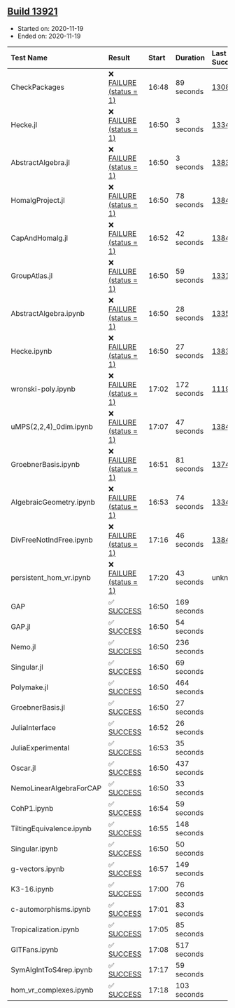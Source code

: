 ## [Build 13921](https://oscarci.mathematik.uni-kl.de/job/oscar/13921/)

* Started on: 2020-11-19
* Ended on: 2020-11-19

| Test Name    | Result | Start | Duration | Last Success | First Failure |
|:-------------|:-------|:------|:---------|:-------------|:--------------|
| CheckPackages | ❌ [FAILURE (status = 1)](https://oscarci.mathematik.uni-kl.de/job/oscar/13921/artifact/logs/build-13921/CheckPackages.log) | 16:48 | 89 seconds | [13085](https://oscarci.mathematik.uni-kl.de/job/oscar/13085/) | [13086](https://oscarci.mathematik.uni-kl.de/job/oscar/13086/) |
| Hecke.jl | ❌ [FAILURE (status = 1)](https://oscarci.mathematik.uni-kl.de/job/oscar/13921/artifact/logs/build-13921/Hecke.jl.log) | 16:50 | 3 seconds | [13341](https://oscarci.mathematik.uni-kl.de/job/oscar/13341/) | [13342](https://oscarci.mathematik.uni-kl.de/job/oscar/13342/) |
| AbstractAlgebra.jl | ❌ [FAILURE (status = 1)](https://oscarci.mathematik.uni-kl.de/job/oscar/13921/artifact/logs/build-13921/AbstractAlgebra.jl.log) | 16:50 | 3 seconds | [13837](https://oscarci.mathematik.uni-kl.de/job/oscar/13837/) | [13838](https://oscarci.mathematik.uni-kl.de/job/oscar/13838/) |
| HomalgProject.jl | ❌ [FAILURE (status = 1)](https://oscarci.mathematik.uni-kl.de/job/oscar/13921/artifact/logs/build-13921/HomalgProject.jl.log) | 16:50 | 78 seconds | [13845](https://oscarci.mathematik.uni-kl.de/job/oscar/13845/) | [13846](https://oscarci.mathematik.uni-kl.de/job/oscar/13846/) |
| CapAndHomalg.jl | ❌ [FAILURE (status = 1)](https://oscarci.mathematik.uni-kl.de/job/oscar/13921/artifact/logs/build-13921/CapAndHomalg.jl.log) | 16:52 | 42 seconds | [13845](https://oscarci.mathematik.uni-kl.de/job/oscar/13845/) | [13846](https://oscarci.mathematik.uni-kl.de/job/oscar/13846/) |
| GroupAtlas.jl | ❌ [FAILURE (status = 1)](https://oscarci.mathematik.uni-kl.de/job/oscar/13921/artifact/logs/build-13921/GroupAtlas.jl.log) | 16:50 | 59 seconds | [13311](https://oscarci.mathematik.uni-kl.de/job/oscar/13311/) | [13312](https://oscarci.mathematik.uni-kl.de/job/oscar/13312/) |
| AbstractAlgebra.ipynb | ❌ [FAILURE (status = 1)](https://oscarci.mathematik.uni-kl.de/job/oscar/13921/artifact/logs/build-13921/AbstractAlgebra.ipynb.log) | 16:50 | 28 seconds | [13355](https://oscarci.mathematik.uni-kl.de/job/oscar/13355/) | [13356](https://oscarci.mathematik.uni-kl.de/job/oscar/13356/) |
| Hecke.ipynb | ❌ [FAILURE (status = 1)](https://oscarci.mathematik.uni-kl.de/job/oscar/13921/artifact/logs/build-13921/Hecke.ipynb.log) | 16:50 | 27 seconds | [13837](https://oscarci.mathematik.uni-kl.de/job/oscar/13837/) | [13838](https://oscarci.mathematik.uni-kl.de/job/oscar/13838/) |
| wronski-poly.ipynb | ❌ [FAILURE (status = 1)](https://oscarci.mathematik.uni-kl.de/job/oscar/13921/artifact/logs/build-13921/wronski-poly.ipynb.log) | 17:02 | 172 seconds | [11192](https://oscarci.mathematik.uni-kl.de/job/oscar/11192/) | [11193](https://oscarci.mathematik.uni-kl.de/job/oscar/11193/) |
| uMPS(2,2,4)_0dim.ipynb | ❌ [FAILURE (status = 1)](https://oscarci.mathematik.uni-kl.de/job/oscar/13921/artifact/logs/build-13921/uMPS-2-2-4-_0dim.ipynb.log) | 17:07 | 47 seconds | [13841](https://oscarci.mathematik.uni-kl.de/job/oscar/13841/) | [13842](https://oscarci.mathematik.uni-kl.de/job/oscar/13842/) |
| GroebnerBasis.ipynb | ❌ [FAILURE (status = 1)](https://oscarci.mathematik.uni-kl.de/job/oscar/13921/artifact/logs/build-13921/GroebnerBasis.ipynb.log) | 16:51 | 81 seconds | [13748](https://oscarci.mathematik.uni-kl.de/job/oscar/13748/) | [13749](https://oscarci.mathematik.uni-kl.de/job/oscar/13749/) |
| AlgebraicGeometry.ipynb | ❌ [FAILURE (status = 1)](https://oscarci.mathematik.uni-kl.de/job/oscar/13921/artifact/logs/build-13921/AlgebraicGeometry.ipynb.log) | 16:53 | 74 seconds | [13341](https://oscarci.mathematik.uni-kl.de/job/oscar/13341/) | [13342](https://oscarci.mathematik.uni-kl.de/job/oscar/13342/) |
| DivFreeNotIndFree.ipynb | ❌ [FAILURE (status = 1)](https://oscarci.mathematik.uni-kl.de/job/oscar/13921/artifact/logs/build-13921/DivFreeNotIndFree.ipynb.log) | 17:16 | 46 seconds | [13845](https://oscarci.mathematik.uni-kl.de/job/oscar/13845/) | [13846](https://oscarci.mathematik.uni-kl.de/job/oscar/13846/) |
| persistent_hom_vr.ipynb | ❌ [FAILURE (status = 1)](https://oscarci.mathematik.uni-kl.de/job/oscar/13921/artifact/logs/build-13921/persistent_hom_vr.ipynb.log) | 17:20 | 43 seconds | unknown | unknown |
| GAP | ✅ [SUCCESS](https://oscarci.mathematik.uni-kl.de/job/oscar/13921/artifact/logs/build-13921/GAP.log) | 16:50 | 169 seconds |  |  |
| GAP.jl | ✅ [SUCCESS](https://oscarci.mathematik.uni-kl.de/job/oscar/13921/artifact/logs/build-13921/GAP.jl.log) | 16:50 | 54 seconds |  |  |
| Nemo.jl | ✅ [SUCCESS](https://oscarci.mathematik.uni-kl.de/job/oscar/13921/artifact/logs/build-13921/Nemo.jl.log) | 16:50 | 236 seconds |  |  |
| Singular.jl | ✅ [SUCCESS](https://oscarci.mathematik.uni-kl.de/job/oscar/13921/artifact/logs/build-13921/Singular.jl.log) | 16:50 | 69 seconds |  |  |
| Polymake.jl | ✅ [SUCCESS](https://oscarci.mathematik.uni-kl.de/job/oscar/13921/artifact/logs/build-13921/Polymake.jl.log) | 16:50 | 464 seconds |  |  |
| GroebnerBasis.jl | ✅ [SUCCESS](https://oscarci.mathematik.uni-kl.de/job/oscar/13921/artifact/logs/build-13921/GroebnerBasis.jl.log) | 16:50 | 27 seconds |  |  |
| JuliaInterface | ✅ [SUCCESS](https://oscarci.mathematik.uni-kl.de/job/oscar/13921/artifact/logs/build-13921/JuliaInterface.log) | 16:52 | 26 seconds |  |  |
| JuliaExperimental | ✅ [SUCCESS](https://oscarci.mathematik.uni-kl.de/job/oscar/13921/artifact/logs/build-13921/JuliaExperimental.log) | 16:53 | 35 seconds |  |  |
| Oscar.jl | ✅ [SUCCESS](https://oscarci.mathematik.uni-kl.de/job/oscar/13921/artifact/logs/build-13921/Oscar.jl.log) | 16:50 | 437 seconds |  |  |
| NemoLinearAlgebraForCAP | ✅ [SUCCESS](https://oscarci.mathematik.uni-kl.de/job/oscar/13921/artifact/logs/build-13921/NemoLinearAlgebraForCAP.log) | 16:50 | 33 seconds |  |  |
| CohP1.ipynb | ✅ [SUCCESS](https://oscarci.mathematik.uni-kl.de/job/oscar/13921/artifact/logs/build-13921/CohP1.ipynb.log) | 16:54 | 59 seconds |  |  |
| TiltingEquivalence.ipynb | ✅ [SUCCESS](https://oscarci.mathematik.uni-kl.de/job/oscar/13921/artifact/logs/build-13921/TiltingEquivalence.ipynb.log) | 16:55 | 148 seconds |  |  |
| Singular.ipynb | ✅ [SUCCESS](https://oscarci.mathematik.uni-kl.de/job/oscar/13921/artifact/logs/build-13921/Singular.ipynb.log) | 16:50 | 50 seconds |  |  |
| g-vectors.ipynb | ✅ [SUCCESS](https://oscarci.mathematik.uni-kl.de/job/oscar/13921/artifact/logs/build-13921/g-vectors.ipynb.log) | 16:57 | 149 seconds |  |  |
| K3-16.ipynb | ✅ [SUCCESS](https://oscarci.mathematik.uni-kl.de/job/oscar/13921/artifact/logs/build-13921/K3-16.ipynb.log) | 17:00 | 76 seconds |  |  |
| c-automorphisms.ipynb | ✅ [SUCCESS](https://oscarci.mathematik.uni-kl.de/job/oscar/13921/artifact/logs/build-13921/c-automorphisms.ipynb.log) | 17:01 | 83 seconds |  |  |
| Tropicalization.ipynb | ✅ [SUCCESS](https://oscarci.mathematik.uni-kl.de/job/oscar/13921/artifact/logs/build-13921/Tropicalization.ipynb.log) | 17:05 | 85 seconds |  |  |
| GITFans.ipynb | ✅ [SUCCESS](https://oscarci.mathematik.uni-kl.de/job/oscar/13921/artifact/logs/build-13921/GITFans.ipynb.log) | 17:08 | 517 seconds |  |  |
| SymAlgIntToS4rep.ipynb | ✅ [SUCCESS](https://oscarci.mathematik.uni-kl.de/job/oscar/13921/artifact/logs/build-13921/SymAlgIntToS4rep.ipynb.log) | 17:17 | 59 seconds |  |  |
| hom_vr_complexes.ipynb | ✅ [SUCCESS](https://oscarci.mathematik.uni-kl.de/job/oscar/13921/artifact/logs/build-13921/hom_vr_complexes.ipynb.log) | 17:18 | 103 seconds |  |  |

